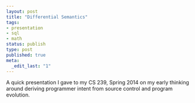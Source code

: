 ```yaml
---
layout: post
title: "Differential Semantics"
tags:
- presentation
- sql
- math
status: publish
type: post
published: true
meta:
  _edit_last: "1"
---
```

<p>
  A quick presentation I gave to my CS 239, Spring 2014 on my early thinking around deriving programmer intent from source control and program evolution.
</p>

<p style="margin-top: 2em
;">
  <script async class="speakerdeck-embed" data-id="af35e490a0b00131f6cb2abc05ca10ad" data-ratio="1.33333333333" src="//speakerdeck.com/assets/embed.js"></script>
</p>
